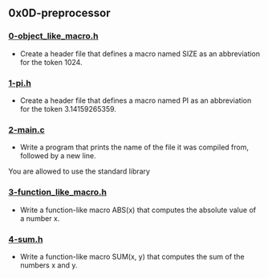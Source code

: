 ## 0x0D-preprocessor

### [0-object_like_macro.h](./0-object_like_macro.h)
- Create a header file that defines a macro named SIZE as an abbreviation for the token 1024.

### [1-pi.h](./1-pi.h)
- Create a header file that defines a macro named PI as an abbreviation for the token 3.14159265359.

### [2-main.c](./2-main.c)
- Write a program that prints the name of the file it was compiled from, followed by a new line.

You are allowed to use the standard library

### [3-function_like_macro.h](./3-function_like_macro.h)
- Write a function-like macro ABS(x) that computes the absolute value of a number x.

### [4-sum.h](./4-sum.h)
- Write a function-like macro SUM(x, y) that computes the sum of the numbers x and y.
